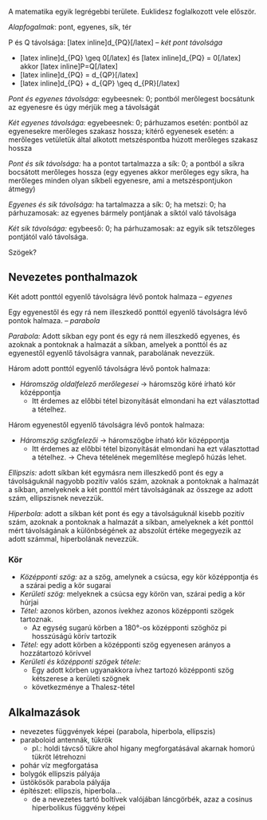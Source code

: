 A matematika egyik legrégebbi területe. Euklidesz foglalkozott vele először.

*Alapfogalmak*: pont, egyenes, sík, tér

P és Q távolsága: [latex inline]d_{PQ}[/latex] – *két pont távolsága*

 - [latex inline]d_{PQ} \geq 0[/latex] és [latex inline]d_{PQ} = 0[/latex] akkor [latex inline]P=Q[/latex]
 - [latex inline]d_{PQ} = d_{QP}[/latex]
 - [latex inline]d_{PQ} + d_{QP} \geq d_{PR}[/latex]

*Pont és egyenes távolsága:* egybeesnek: 0; pontból merőlegest bocsátunk az egyenesre és úgy mérjük meg a távolságát

*Két egyenes távolsága:* egyebeesnek: 0; párhuzamos esetén: pontból az egyenesekre merőleges szakasz hossza; kitérő egyenesek esetén: a merőleges vetületük által alkotott metszéspontba húzott merőleges szakasz hossza

*Pont és sík távolsága:* ha a pontot tartalmazza a sík: 0; a pontból a síkra bocsátott merőleges hossza (egy egyenes akkor merőleges egy síkra, ha merőleges minden olyan síkbeli egyenesre, ami a metszéspontjukon átmegy)

*Egyenes és sík távolsága:* ha tartalmazza a sík: 0; ha metszi: 0; ha párhuzamosak: az egyenes bármely pontjának a síktól való távolsága

*Két sík távolsága:* egybeeső: 0; ha párhuzamosak: az egyik sík tetszőleges pontjától való távolsága.

Szögek?

## Nevezetes ponthalmazok

Két adott ponttól egyenlő távolságra lévő pontok halmaza – *egyenes*

Egy egyenestől és egy rá nem illeszkedő ponttól egyenlő távolságra lévő pontok halmaza. – *parabola*

*Parabola:* Adott síkban egy pont és egy rá nem illeszkedő egyenes, és azoknak a pontoknak a halmazát a síkban, amelyek a ponttól és az egyenestől egyenlő távolságra vannak, parabolának nevezzük.

Három adott ponttól egyenlő távolságra lévő pontok halmaza:

 - *Háromszög oldalfelező merőlegesei* → háromszög köré írható kör középpontja
   + Itt érdemes az előbbi tétel bizonyítását elmondani ha ezt választottad a tételhez.

Három egyenestől egyenlő távolságra lévő pontok halmaza:

 - *Háromszög szögfelezői* → háromszögbe írható kör középpontja
   + Itt érdemes az előbbi tétel bizonyítását elmondani ha ezt választottad a tételhez. → Cheva tételének megemlítése meglepő húzás lehet.

*Ellipszis:* adott síkban két egymásra nem illeszkedő pont és egy a távolságuknál nagyobb pozitív valós szám, azoknak a pontoknak a halmazát a síkban, amelyeknek a két ponttól mért távolságának az összege az adott szám, ellipszisnek nevezzük.

*Hiperbola:* adott a síkban két pont és egy a távolságuknál kisebb pozitív szám, azoknak a pontoknak a halmazát a síkban, amelyeknek a két ponttól mért távolságának a különbségének az abszolút értéke megegyezik az adott számmal, hiperbolának nevezzük.

### Kör

 - *Középponti szög:* az a szög, amelynek a csúcsa, egy kör középpontja és a szárai pedig a kör sugarai
 - *Kerületi szög:* melyeknek a csúcsa egy körön van, szárai pedig a kör húrjai
 - *Tétel:* azonos körben, azonos ívekhez azonos középponti szögek tartoznak.
   + Az egység sugarú körben a 180°-os középponti szöghöz pi hosszúságú körív tartozik
 - *Tétel:* egy adott körben a középponti szög egyenesen arányos a hozzátartozó körívvel
 - *Kerületi és középponti szögek tétele:*
   + Egy adott körben ugyanakkora ívhez tartozó középponti szög kétszerese a kerületi szögnek
   + következménye a Thalesz-tétel

## Alkalmazások

 - nevezetes függvények képei (parabola, hiperbola, ellipszis)
 - paraboloid antennák, tükrök
   + pl.: holdi távcső tükre ahol higany megforgatásával akarnak homorú tükröt létrehozni
 - pohár víz megforgatása
 - bolygók ellipszis pályája
 - üstökösök parabola pályája
 - építészet: ellipszis, hiperbola...
   + de a nevezetes tartó boltívek valójában láncgörbék, azaz a cosinus hiperbolikus függvény képei
